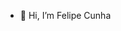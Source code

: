- 👋 Hi, I’m Felipe Cunha


<!---
fcunha97/fcunha97 is a ✨ special ✨ repository because its `README.md` (this file) appears on your GitHub profile.
You can click the Preview link to take a look at your changes.
--->
